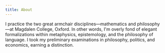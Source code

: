 ```yaml
---
title: About
---
```

I practice the two great armchair disciplines—mathematics and philosophy—at Magdalen College, Oxford. In other words, I'm overly fond of elegant formalizations within metaphysics, epistemology, and the philosophy of language. I took my preliminary examinations in philosophy, politics, and economics, earning a distinction.
